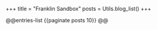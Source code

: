 +++
title = "Franklin Sandbox"
posts = Utils.blog_list()
+++

@@entries-list
{{paginate posts 10}}
@@
